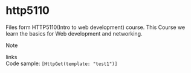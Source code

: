 # http5110

Files form HTTP5110(Intro to web development) course. This Course we learn the basics for Web development and networking. 

>[!Note]
>links  
>Code sample: ```[HttpGet(template: "test1")] ```
